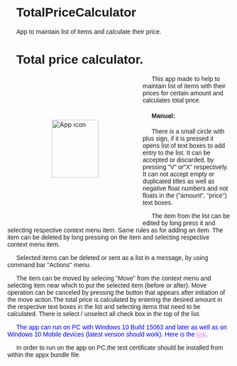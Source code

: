 # TotalPriceCalculator
App to maintain list of items and calculate their price.
<html>
<head>
<style>
p,h4,h1 {
text-indent: 20px;
font-family: Arial, Verdana, sans-serif;
}
img {
float:left; width:105px; height:130px; margin: 100px;
}
a {
color:violet;
}
</style>
</head>
<title>Total price calculator.</title></head>
<body>
<h1>Total price calculator.</h1>
<img src="tpc_2.png" alt="App icon" />
<p>This app made to help to maintain list of items with their prices for certain amount and calculates total price.</p>
<h4>Manual:</h4>
<p>There is a small circle with plus sign, if it is pressed it opens list of text boxes to add
entry to the list. It can be accepted or discarded, by pressing "V" or"X" respectively.
It can not accept empty or duplicated titles as well as negative float numbers and not floats in the 
("amount", "price") text boxes.</p>
	<p>The item from the list can be edited by long press it and selecting respective context menu item. Same rules as for adding an item. The item can be deleted by long pressing on the item and selecting respective context menu item.</p>
	<p>Selected items can be deleted or sent as a list in a message, by using command bar "Actions" menu.</p>
	<p>The item can be moved by selecing "Move" from the context menu and selecting item near which to put the selected item (before or after). Move operation can be canceled by pressing the button that appears after initiation of the move action.</p.
	<p>The total price is calculated by entering the desired amount in the respective text boxes in the list and selecting items that need to be calculated. There is select / unselect all check box in the top of the list.
</p>
<p style="color:blue;"> The app can run on PC with Windows 10 Build 15063 and later as well as on Windows 10 Mobile devices (latest version should work). Here is the <a href="Total_price_calculator_1.0.0.0_x86_x64_arm.appxbundle">link</a>.</p>
<p> In order to run on the app on PC,the test certificate should be installed from within the appx bundle file.</p>
</body>
</html>
